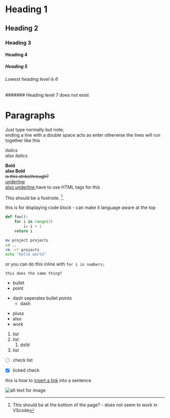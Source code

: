 # Heading 1 <!--<H1> in Html -->
## Heading 2 <!--<H2> in Html -->
### Heading 3 <!--<H3> in Html -->
#### Heading 4 <!--<H4> in Html -->
##### Heading 5 <!--<H5> in Html -->
###### Lowest heading level is 6 <!--<H6> in Html -->
####### Heading level 7 does not exist

# Paragraphs   
Just type normally but note;  
ending a line with a double space acts as enter  <!--<br></br> in Html -->
otherwise the lines 
will run
together
like this



*italics*  <!--<i>italics</i>-->  
_also italics_

**Bold**  <!-- <b></b> in html-->  
__also Bold__  
~~is this strikethrough?~~  <!-- <s></s> in html-->  
<u>underline</u>  
<ins> also underline </ins> have to use HTML tags for this


This should be a footnote. [^1].  


[^1]: This should be at the bottom of the page? - does not seem to work in VScode





<!--comment-->

this is for displaying code block - can make it language aware at the top 
<!-- can use python or py to define pythoin formatting -->
```python 
def foo():
    for i in range(3)
        i= i + 1
    return i   
```
```bash
mv project projects
cd ..
rm -rf projects
echo "hello world"
```
or you can do this inline with `for i in numbers;`

~~~
this does the same thing? 
~~~
<!-- for compatibility you should add the | pipes to the ends of the table>

|A| B | C |
|:---:|:---: |:---: |
|table| table | table |
|table| table | table|
|table| table | table |


<!-- unordered list html - list with bullet points
<ul>
    <li></li>
    <li></li>
    <li></li>
</ul> -->
* bullet 
* point
- dash seperates bullet points
   - dash 
+ pluss
+ also
+ work

<!-- ordered list html - list with numbers
<ol>
    <li></li>
    <li></li>
    <li></li>
</ol> -->
1. list
1. list
    1. dsfd
1. list

- [ ] check list
- [x] ticked check


this is how to [insert a link](www.github.com/) into a sentence

![alt text for image](https://placekitten.com/400/200)
<!-- placekitten.com auto generates placeholder images (of kittens) - format placekitten.com/<width>/<height>  -->
